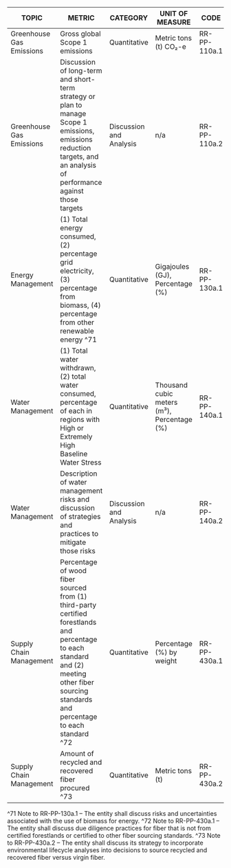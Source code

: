 | TOPIC | METRIC | CATEGORY | UNIT OF MEASURE | CODE |
|-------|--------|----------|-----------------|------|
| Greenhouse Gas Emissions | Gross global Scope 1 emissions | Quantitative | Metric tons (t) CO₂-e | RR-PP-110a.1 |
| Greenhouse Gas Emissions | Discussion of long-term and short-term strategy or plan to manage Scope 1 emissions, emissions reduction targets, and an analysis of performance against those targets | Discussion and Analysis | n/a | RR-PP-110a.2 |
| Energy Management | (1) Total energy consumed, (2) percentage grid electricity, (3) percentage from biomass, (4) percentage from other renewable energy ^71 | Quantitative | Gigajoules (GJ), Percentage (%) | RR-PP-130a.1 |
| Water Management | (1) Total water withdrawn, (2) total water consumed, percentage of each in regions with High or Extremely High Baseline Water Stress | Quantitative | Thousand cubic meters (m³), Percentage (%) | RR-PP-140a.1 |
| Water Management | Description of water management risks and discussion of strategies and practices to mitigate those risks | Discussion and Analysis | n/a | RR-PP-140a.2 |
| Supply Chain Management | Percentage of wood fiber sourced from (1) third-party certified forestlands and percentage to each standard and (2) meeting other fiber sourcing standards and percentage to each standard ^72 | Quantitative | Percentage (%) by weight | RR-PP-430a.1 |
| Supply Chain Management | Amount of recycled and recovered fiber procured ^73 | Quantitative | Metric tons (t) | RR-PP-430a.2 |

^71 Note to RR-PP-130a.1 – The entity shall discuss risks and uncertainties associated with the use of biomass for energy.
^72 Note to RR-PP-430a.1 – The entity shall discuss due diligence practices for fiber that is not from certified forestlands or certified to other fiber sourcing standards.
^73 Note to RR-PP-430a.2 – The entity shall discuss its strategy to incorporate environmental lifecycle analyses into decisions to source recycled and recovered fiber versus virgin fiber.